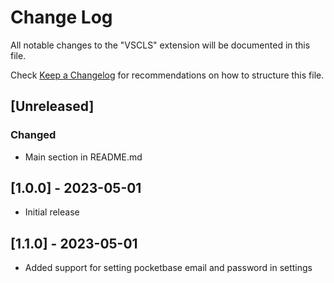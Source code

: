# Change Log

All notable changes to the "VSCLS" extension will be documented in this file.

Check [Keep a Changelog](http://keepachangelog.com/) for recommendations on how to structure this file.

## [Unreleased]

### Changed

- Main section in README.md

## [1.0.0] - 2023-05-01

- Initial release


## [1.1.0] - 2023-05-01

- Added support for setting pocketbase email and password in settings